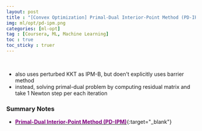 ```yaml
---
layout: post
title : "[Convex Optimization] Primal-Dual Interior-Point Method (PD-IPM)"
img: ml/opt/pd-ipm.png
categories: [ml-opt] 
tag : [Coursera, ML, Machine Learning]
toc : true
toc_sticky : truer
---
```


<br>

- also uses perturbed KKT as IPM-B, but doen't explicitly uses barrier method
- instead, solving primal-dual problem by computing residual matrix and take 1 Newton step per each iteration



### Summary Notes

- [<span style="color:purple">**Primal-Dual Interior-Point Method (PD-IPM)**</span>](https://drive.google.com/file/d/155yRVHcp1Ax1cH6gClc-i3rdMiw7mwfx/view?usp=share_link){:target="_blank"}


